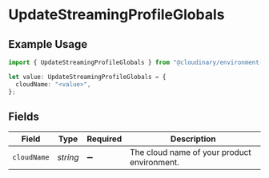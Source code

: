 # UpdateStreamingProfileGlobals

## Example Usage

```typescript
import { UpdateStreamingProfileGlobals } from "@cloudinary/environment-config/models/operations";

let value: UpdateStreamingProfileGlobals = {
  cloudName: "<value>",
};
```

## Fields

| Field                                       | Type                                        | Required                                    | Description                                 |
| ------------------------------------------- | ------------------------------------------- | ------------------------------------------- | ------------------------------------------- |
| `cloudName`                                 | *string*                                    | :heavy_minus_sign:                          | The cloud name of your product environment. |